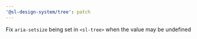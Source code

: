 ```yaml
---
'@sl-design-system/tree': patch
---
```


Fix `aria-setsize` being set in `<sl-tree>` when the value may be undefined
